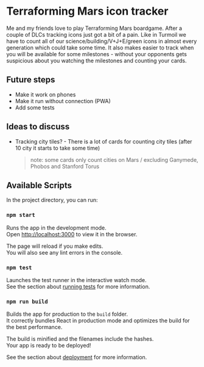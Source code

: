 # Terraforming Mars icon tracker

Me and my friends love to play Terraforming Mars boardgame. After a couple of DLCs tracking icons just got
a bit of a pain. Like in Turmoil we have to count all of our science/building/V+J+E/green icons in almost every 
generation which could take some time. It also makes easier to track when you will be available for some milestones - 
without your opponents gets suspicious about you watching the milestones and counting your cards.

## Future steps
- Make it work on phones
- Make it run without connection (PWA)
- Add some tests

## Ideas to discuss
- Tracking city tiles? - There is a lot of cards for counting city tiles (after 10 city it starts to take some time)
    >note: some cards only count cities on Mars / excluding Ganymede, Phobos and Stanford Torus

## Available Scripts

In the project directory, you can run:

### `npm start`

Runs the app in the development mode.<br />
Open [http://localhost:3000](http://localhost:3000) to view it in the browser.

The page will reload if you make edits.<br />
You will also see any lint errors in the console.

### `npm test`

Launches the test runner in the interactive watch mode.<br />
See the section about [running tests](https://facebook.github.io/create-react-app/docs/running-tests) for more information.

### `npm run build`

Builds the app for production to the `build` folder.<br />
It correctly bundles React in production mode and optimizes the build for the best performance.

The build is minified and the filenames include the hashes.<br />
Your app is ready to be deployed!

See the section about [deployment](https://facebook.github.io/create-react-app/docs/deployment) for more information.
